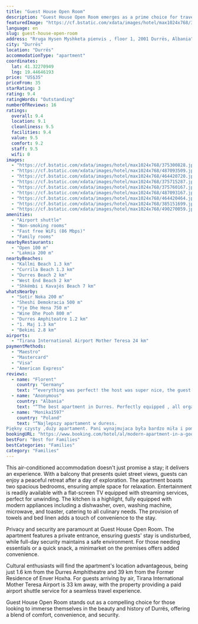 ```yaml
---
title: "Guest House Open Room"
description: "Guest House Open Room emerges as a prime choice for travelers seeking comfort and convenience in Durrës."
featuredImage: "https://cf.bstatic.com/xdata/images/hotel/max1024x768/375300828.jpg?k=3bcf7f2dc08f2b7996746a3825c053ede9bd5d4462ee76d0d1fb3d6c348f784a&o=&hp=1"
language: en
slug: guest-house-open-room
address: "Rruga Hysen Myshketa pienvis , floor 1, 2001 Durrës, Albania"
city: "Durrës"
location: "Durrës"
accommodationType: "apartment"
coordinates:
  lat: 41.32270949
  lng: 19.44646193
price: "US$35"
priceFrom: 35
starRating: 3
rating: 9.4
ratingWords: "Outstanding"
numberOfReviews: 16
ratings:
  overall: 9.4
  location: 9.1
  cleanliness: 9.5
  facilities: 9.4
  value: 9.5
  comfort: 9.2
  staff: 9.5
  wifi: 0
images:
  - "https://cf.bstatic.com/xdata/images/hotel/max1024x768/375300828.jpg?k=3bcf7f2dc08f2b7996746a3825c053ede9bd5d4462ee76d0d1fb3d6c348f784a&o=&hp=1"
  - "https://cf.bstatic.com/xdata/images/hotel/max1024x768/487093509.jpg?k=279a81206b50000054259420553f7cc31dcdc1075f9b14db06de0805e4cb87ec&o=&hp=1"
  - "https://cf.bstatic.com/xdata/images/hotel/max1024x768/464420720.jpg?k=8e29f53062cae18a173c7955fe319675bcf1cf5068d6e0f50c6d9df6ec833493&o=&hp=1"
  - "https://cf.bstatic.com/xdata/images/hotel/max1024x768/375715287.jpg?k=a907eb907702b921e8fa79820a2ac0ad5a67b8c12420c757c1fe0dbd46c00aa3&o=&hp=1"
  - "https://cf.bstatic.com/xdata/images/hotel/max1024x768/375760167.jpg?k=ab447c4a15a0075f23fa391859df67fac20cdb220679045a6e4f3bc0d593e415&o=&hp=1"
  - "https://cf.bstatic.com/xdata/images/hotel/max1024x768/487093167.jpg?k=cbdf92aa118027feacc17a6c8118ab70c74d17bf8535e99c61876d9782ab80a3&o=&hp=1"
  - "https://cf.bstatic.com/xdata/images/hotel/max1024x768/464420464.jpg?k=df09e9d34f8329ad520219cb76bbe3587d28c76cac18d11349f196a3fe1e23b6&o=&hp=1"
  - "https://cf.bstatic.com/xdata/images/hotel/max1024x768/385151699.jpg?k=9f9add90bf322a244d6ecce8c95c38cb98aa5a74ae677e49bdbe95e43ae03d2f&o=&hp=1"
  - "https://cf.bstatic.com/xdata/images/hotel/max1024x768/490270059.jpg?k=adb39dfd885a11d77adfc6d8ddd3c36a9457d4884ce60c54ae1dbc21aabdf505&o=&hp=1"
amenities:
  - "Airport shuttle"
  - "Non-smoking rooms"
  - "Fast free WiFi (86 Mbps)"
  - "Family rooms"
nearbyRestaurants:
  - "Open 100 m"
  - "Lakmia 200 m"
nearbyBeaches:
  - "Kallmi Beach 1.3 km"
  - "Currila Beach 1.3 km"
  - "Durres Beach 2 km"
  - "West End Beach 2 km"
  - "Shkëmbi i Kavajës Beach 7 km"
whatsNearby:
  - "Sotir Noka 200 m"
  - "Sheshi Demokracia 500 m"
  - "Yje Dhe Hena 750 m"
  - "Wine Dhe Pooh 800 m"
  - "Durres Amphiteatre 1.2 km"
  - "1. Maj 1.3 km"
  - "Bekimi 2.8 km"
airports:
  - "Tirana International Airport Mother Teresa 24 km"
paymentMethods:
  - "Maestro"
  - "Mastercard"
  - "Visa"
  - "American Express"
reviews:
  - name: "Florent"
    country: "Germany"
    text: "“everything was perfect! the host was super nice, the guest house was very big, clean and comfortable! The kitchen and the Bathroom were very good equipped! Would absolute recommend! everything looked like on the pictures! thanks for the help...”"
  - name: "Anonymous"
    country: "Albania"
    text: "“The best apartment in Durres. Perfectly equipped , all organised,separated rooms with beautiful bathroom. Kitchen well equipped for cooking. I totally recommend it!! The host is very nice and helpful”"
  - name: "Monika1597"
    country: "Poland"
    text: "“Najlepszy apartament w duress.
Piękny czysty ,duży apartament. Pani wynajmujaca była bardzo miła i pomocna .”"
bookingURL: "https://www.booking.com/hotel/al/modern-apartment-in-a-good-place-near-the-center-of-the-city.en-gb.html?aid=8035640"
bestFor: "Best for Families"
bestCategories: "Families"
category: "Families"
---
```


This air-conditioned accommodation doesn't just promise a stay; it delivers an experience. With a balcony that presents quiet street views, guests can enjoy a peaceful retreat after a day of exploration. The apartment boasts two spacious bedrooms, ensuring ample space for relaxation. Entertainment is readily available with a flat-screen TV equipped with streaming services, perfect for unwinding. The kitchen is a highlight, fully equipped with modern appliances including a dishwasher, oven, washing machine, microwave, and toaster, catering to all culinary needs. The provision of towels and bed linen adds a touch of convenience to the stay.

Privacy and security are paramount at Guest House Open Room. The apartment features a private entrance, ensuring guests' stay is undisturbed, while full-day security maintains a safe environment. For those needing essentials or a quick snack, a minimarket on the premises offers added convenience.

Cultural enthusiasts will find the apartment's location advantageous, being just 1.6 km from the Durres Amphitheatre and 39 km from the Former Residence of Enver Hoxha. For guests arriving by air, Tirana International Mother Teresa Airport is 33 km away, with the property providing a paid airport shuttle service for a seamless travel experience.

Guest House Open Room stands out as a compelling choice for those looking to immerse themselves in the beauty and history of Durrës, offering a blend of comfort, convenience, and security.
